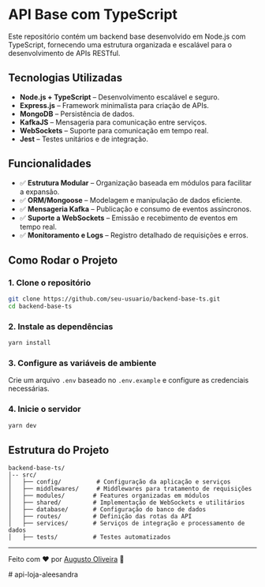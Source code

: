 # API Base com TypeScript

Este repositório contém um backend base desenvolvido em Node.js com TypeScript, fornecendo uma estrutura organizada e escalável para o desenvolvimento de APIs RESTful.

## Tecnologias Utilizadas

- **Node.js + TypeScript** – Desenvolvimento escalável e seguro.
- **Express.js** – Framework minimalista para criação de APIs.
- **MongoDB** – Persistência de dados.
- **KafkaJS** – Mensageria para comunicação entre serviços.
- **WebSockets** – Suporte para comunicação em tempo real.
- **Jest** – Testes unitários e de integração.

## Funcionalidades

- ✅ **Estrutura Modular** – Organização baseada em módulos para facilitar a expansão.
- ✅ **ORM/Mongoose** – Modelagem e manipulação de dados eficiente.
- ✅ **Mensageria Kafka** – Publicação e consumo de eventos assíncronos.
- ✅ **Suporte a WebSockets** – Emissão e recebimento de eventos em tempo real.
- ✅ **Monitoramento e Logs** – Registro detalhado de requisições e erros.

## Como Rodar o Projeto

### **1. Clone o repositório**
```bash
git clone https://github.com/seu-usuario/backend-base-ts.git
cd backend-base-ts
```

### **2. Instale as dependências**
```bash
yarn install
```

### **3. Configure as variáveis de ambiente**
Crie um arquivo `.env` baseado no `.env.example` e configure as credenciais necessárias.

### **4. Inicie o servidor**
```bash
yarn dev
```

## Estrutura do Projeto
```
backend-base-ts/
│-- src/
│   ├── config/          # Configuração da aplicação e serviços
│   ├── middlewares/     # Middlewares para tratamento de requisições
│   ├── modules/        # Features organizadas em módulos
│   ├── shared/         # Implementação de WebSockets e utilitários
│   ├── database/       # Configuração do banco de dados
│   ├── routes/         # Definição das rotas da API
│   ├── services/       # Serviços de integração e processamento de dados
│   ├── tests/          # Testes automatizados
```

---
Feito com ❤️ por [Augusto Oliveira](https://github.com/augustoOliveira1993) 🚀

#   a p i - l o j a - a l e e s a n d r a  
 